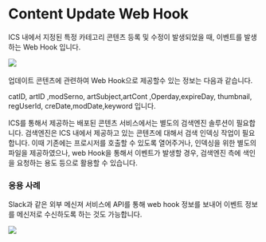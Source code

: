 # Content Update Web Hook

ICS 내에서 지정된 특정 카테고리 콘텐츠 등록 및 수정이 발생되었을 때, 이벤트를 발생하는 Web Hook 입니다.

![](<../../.gitbook/assets/스크린샷 2021-12-02 오전 9.56.02 (1).png>)

업데이트 콘텐츠에 관련하여 Web Hook으로 제공할수 있는 정보는 다음과 같습니다.

catID, artID ,modSerno, artSubject,artCont ,Operday,expireDay, thumbnail, regUserId, creDate,modDate,keyword 입니다.

ICS를 통해서 제공하는 배포된 콘텐츠 서비스에서는 별도의 검색엔진 솔루션이 필요합니다. 검색엔진은 ICS 내에서 제공하고 있는 콘텐츠에 대해서 검색 인덱싱 작업이 필요합니다. 이때 기존에는 프로시저를 호출할 수 있도록 열어주거나, 인덱싱을 위한 별도의 파일을 제공하였으나, web Hook을 통해서 이벤트가 발생할 경우, 검색엔진 측에 색인을 요청하는 용도 등으로 활용할 수 있습니다.

### 응용 사례

Slack과 같은 외부 메신져 서비스에 API를 통해 web hook 정보를 보내어 이벤트 정보를 메신저로 수신하도록 하는 것도 가능합니다.

![](<../../.gitbook/assets/스크린샷 2021-11-11 오후 3.54.19.png>)
